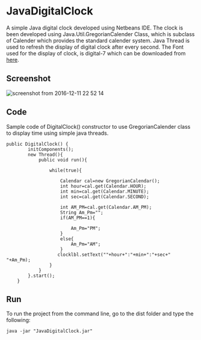 # JavaDigitalClock
A simple Java digital clock developed using Netbeans IDE. The clock is been developed using Java.Util.GregorianCalender Class, which is subclass of Calender which provides the standard calender system. Java Thread is used to refresh the display of digital clock after every second. The Font used for the display of clock, is digital-7 which can be downloaded from [here](http://www.dafont.com/digital-7.font).

## Screenshot 

![screenshot from 2016-12-11 22 52 14](https://cloud.githubusercontent.com/assets/11054880/21308099/6d29441e-c5fe-11e6-8839-959c6ed4e0b1.png)

## Code
Sample code of DigitalClock() constructor to use GregorianCalender class to display time using simple java threads.
```
public DigitalClock() {
        initComponents();
        new Thread(){
            public void run(){
                
                while(true){
                  
                    Calendar cal=new GregorianCalendar();
                    int hour=cal.get(Calendar.HOUR);
                    int min=cal.get(Calendar.MINUTE);
                    int sec=cal.get(Calendar.SECOND);
                  
                    int AM_PM=cal.get(Calendar.AM_PM);
                    String Am_Pm="";
                    if(AM_PM==1){
                        
                        Am_Pm="PM";
                    }
                    else{
                        Am_Pm="AM";
                    }
                   clocklbl.setText(""+hour+":"+min+":"+sec+" "+Am_Pm); 
                }
            }
        }.start();
    }

```
## Run 
To run the project from the command line, go to the dist folder and
type the following:
```
java -jar "JavaDigitalClock.jar" 
```
